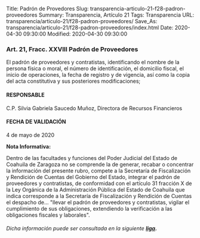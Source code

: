 Title: Padrón de Provedores
Slug: transparencia-articulo-21-f28-padron-proveedores
Summary: Transparencia, Artículo 21
Tags: Transparencia
URL: transparencia/articulo-21/f28-padron-proveedores/
Save_As: transparencia/articulo-21/f28-padron-proveedores/index.html
Date: 2020-04-30 09:30:00
Modified: 2020-04-30 09:30:00


### Art. 21, Fracc. XXVIII Padrón de Proveedores

El padrón de proveedores y contratistas, identificando el nombre de la persona física o moral, el número de identificación, el domicilio fiscal, el inicio de operaciones, la fecha de registro y de vigencia, así como la copia del acta constitutiva y sus posteriores modificaciones;

#### RESPONSABLE

C.P. Silvia Gabriela Saucedo Muñoz, Directora de Recursos Financieros

#### FECHA DE VALIDACIÓN

4 de mayo de 2020

**Nota Informativa:**

Dentro de las facultades y funciones del Poder Judicial del Estado de Coahuila de Zaragoza no se comprende la de generar, recabar o concentrar la información del presente rubro, compete a la Secretaría de Fiscalización y Rendición de Cuentas del Gobierno del Estado, integrar el padrón de proveedores y contratistas, de conformidad con el artículo 31 fracción X de la Ley Orgánica de la Administración Pública del Estado de Coahuila que indica corresponde a la Secretaría de Fiscalización y Rendición de Cuentas el despacho de… "llevar el padrón de proveedores y contratistas, vigilar el cumplimiento de sus obligaciones, extendiendo la verificación a las obligaciones fiscales y laborales".

###### Dicha información puede ser consultada en la siguiente **[liga](https://www.sefircoahuila.gob.mx/empresarios/ppc/).**


